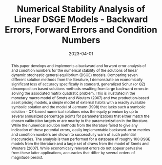 ---
title: Numerical Stability Analysis of Linear DSGE Models - Backward Errors, Forward Errors and Condition Numbers
authors:
- admin
date: '2023-04-01'
publishDate: '2023-04-01'
publication_types:
- article
publication: 'IMFS Working Paper Series'
doi: ''
abstract: This paper develops and implements a backward and forward error analysis of and condition numbers for the numerical stability of the solutions of linear dynamic stochastic general equilibrium (DSGE) models. Comparing seven different solution methods from the literature, I demonstrate an economically significant loss of accuracy specifically in  standard, generalized Schur (or QZ) decomposition based solutions methods resulting from large backward errors in solving the associated matrix quadratic problem. This is illustrated in the monetary macro model of Smets and Wouters (2007) and two production-based asset pricing models, a simple model of external habits with a readily available symbolic solution and the model of Jermann (1998) that lacks such a symbolic solution - QZ-based numerical solutions miss the equity premium by up to several annualized percentage points for parameterizations that either match the chosen calibration targets or are nearby to the parameterization in the literature. While the numerical solution methods from the literature failed to give any indication of these potential errors, easily implementable backward-error metrics and condition numbers are shown to successfully warn of such potential inaccuracies. The analysis is then performed for a database of roughly 100 DSGE models from the literature and a large set of draws from the model of Smets and Wouters (2007). While economically relevant errors do not appear pervasive from these latter applications, accuracies that differ by several orders of magnitude persist.
tags:
- Numerical accuracy
- DSGE
- Solution methods
- Condition number
- Backward error
- Forward error

# Display this page in the Featured widget?
featured: true

links:
- name: IMFS Working Paper Series
  url: https://www.imfs-frankfurt.de/forschung/imfs-working-papers/details.html?tx_mmpublications_publicationsdetail%5Bcontroller%5D=Publication&tx_mmpublications_publicationsdetail%5Bpublication%5D=457&cHash=625ff84c3080b3e72cee7c1eec6f2a2d
url_pdf: https://www.dropbox.com/scl/fi/x1twzs862gjehu5c0kmhx/backward_error_conditioning_linear_dsge.pdf?rlkey=ep7dza9kh24rl8gumgtrrura9&dl=1
url_code: https://github.com/AlexMeyer-Gohde/Numerical-Stability-Analysis-of-Linear-DSGE-Models
#url_dataset: '#'
#url_poster: '#'
#url_project: ''
url_slides: https://www.dropbox.com/scl/fi/zwgdn1k82vvh343mro858/meyer-gohde_snde_2023.pdf?rlkey=8qqxnss9a9kyrjwxrfp81xpik&dl=1
#url_source: '#'
#url_video: '#'

share: false
---